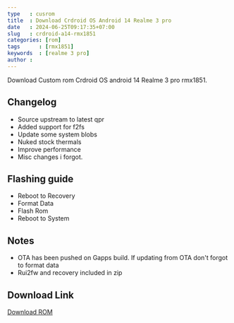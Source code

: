 ```yaml
---
type   : cusrom
title  : Download Crdroid OS Android 14 Realme 3 pro
date   : 2024-06-25T09:17:35+07:00
slug   : crdroid-a14-rmx1851
categories: [rom]
tags      : [rmx1851]
keywords  : [realme 3 pro]
author : 
---
```


Download Custom rom Crdroid OS android 14 Realme 3 pro rmx1851.

## Changelog
- Source upstream to latest qpr
- Added support for f2fs
- Update some system blobs
- Nuked stock thermals
- Improve performance 
- Misc changes i forgot.


## Flashing guide
- Reboot to Recovery 
- Format Data
- Flash Rom
- Reboot to System

## Notes
- OTA has been pushed on Gapps build. If updating from OTA don't forgot to format data  
- Rui2fw and recovery included in zip



## Download Link
[Download ROM](https://t.me/roybuilds/392)

